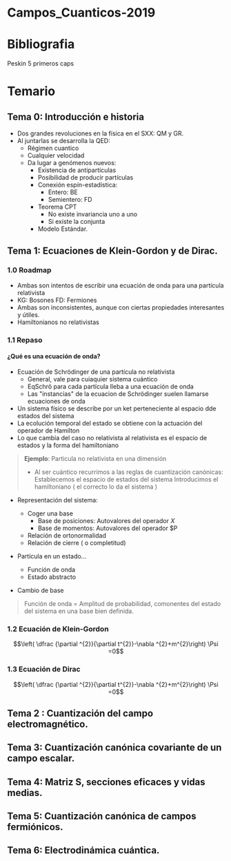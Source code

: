 # Campos_Cuanticos-2019

# Bibliografia
Peskin 5 primeros caps


# Temario

## Tema 0: Introducción e historia
- Dos grandes revoluciones en la física en el SXX: QM y GR.
- Al juntarlas se desarrolla la QED:
	- Régimen cuantico
	- Cualquier velocidad
	- Da lugar a genómenos nuevos:
		- Existencia de antipartículas
		- Posibilidad de producir partículas
		- Conexión espín-estadística:
			- Entero: BE
			- Semientero: FD
		- Teorema CPT
			- No existe invariancia uno a uno
			- Si existe la conjunta
		- Modelo Estándar.


## Tema 1: Ecuaciones de Klein-Gordon y de Dirac.
### 1.0 Roadmap
- Ambas son intentos de escribir una ecuación de onda para una partícula relativista
- KG: Bosones    FD: Fermiones 
- Ambas son inconsistentes, aunque con ciertas propiedades interesantes y útiles.
- Hamiltonianos no relativistas

### 1.1 Repaso
#### ¿Qué es una ecuación de onda?
- Ecuación de Schrödinger de una partícula no relativista
	- General, vale para cuiaquier sistema cuántico
	- EqSchrö para cada partícula lleba a una ecuación de onda
	- Las "instancias" de la ecuacion de Schrödinger suelen llamarse ecuaciones de onda
- Un sistema físico se describe por un ket perteneciente al espacio dde estados del sistema
- La ecolución temporal del estado se obtiene con la actuación del operador de Hamilton
- Lo que cambia del caso no relativista al relativista es el espacio de estados y la forma del hamiltoniano

> **Ejemplo**: Particula no relativista en una dimensión
> - Al ser cuántico recurrimos a las reglas de cuantización canónicas:
> Establecemos el espacio de estados del sistema
> Introducimos el hamiltoniano ( el correcto lo da el sistema )

- Representación del sistema: 
	- Coger una base
		- Base de posiciones: Autovalores del operador $X$
	 	- Base de momentos: Autovalores del operador $P
	- Relación de ortonormalidad
	- Relación de cierre ( o completitud)

- Partícula en un estado...
	- Función de onda
	- Estado abstracto

- Cambio de base

> Función de onda = Amplitud de probabilidad, comonentes del estado del sistema en una base bien definida.





### 1.2 Ecuación de Klein-Gordon
$$\left( \dfrac {\partial ^{2}}{\partial t^{2}}-\nabla ^{2}+m^{2}\right) \Psi =0$$


### 1.3 Ecuación de Dirac
$$\left( \dfrac {\partial ^{2}}{\partial t^{2}}-\nabla ^{2}+m^{2}\right) \Psi =0$$

## Tema 2 : Cuantización del campo electromagnético.
## Tema 3: Cuantización canónica covariante de un campo escalar.
## Tema 4: Matriz S, secciones eficaces y vidas medias.
## Tema 5: Cuantización canónica de campos fermiónicos.
## Tema 6: Electrodinámica cuántica.

